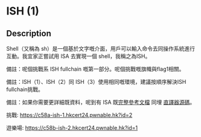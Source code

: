 ISH (1)
===

## Description

Shell（又稱為 sh）是一個基於文字嘅介面，用戶可以輸入命令去同操作系統進行互動。我宜家正嘗試用 ISA 去實現一個 shell，我稱之為ISH。

備註：呢個挑戰系 ISH fullchain 嘅第一部分。呢個挑戰嘅旗幟與flag1相關。

備註：ISH（1）、ISH（2）同 ISH（3）使用相同嘅環境，建議按順序解決ISH fullchain挑戰。

備註：如果你需要更詳細既資料，呢到有 ISA 既[完整參考文檔](https://hackmd.io/@blackb6a/bauhinia-isa) 同埋 [直譯器源碼](https://github.com/blackb6a/ISA-Engine)。

挑戰: https://c58a-ish-1.hkcert24.pwnable.hk?id=2

遊樂場: https://c58b-ish-2.hkcert24.pwnable.hk?id=1